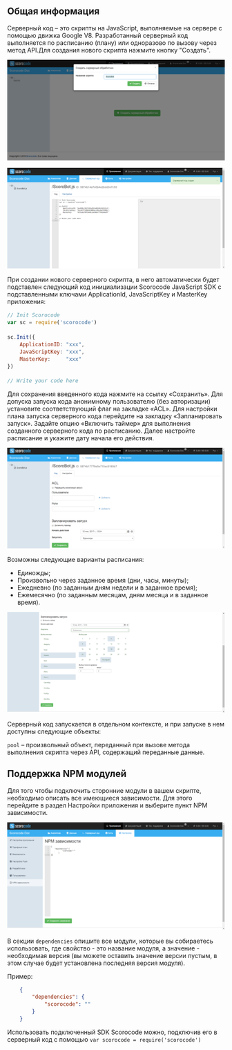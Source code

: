 ## Общая информация

Серверный код – это скрипты на JavaScript, выполняемые на сервере с помощью движка Google V8. Разработанный серверный код выполняется по расписанию (плану) или одноразово по вызову через метод API.Для создания нового скрипта нажмите кнопку "Создать".

![Серверный код](../img/scriptcreate.png)

![Серверный код](../img/scripts.png)

При создании нового серверного скрипта, в него автоматически будет подставлен следующий код инициализации Scorocode JavaScript SDK с подставленными ключами ApplicationId, JavaScriptKey и MasterKey приложения:

```js
// Init Scorocode
var sc = require('scorocode')

sc.Init({
    ApplicationID: "xxx",
    JavaScriptKey: "xxx",
    MasterKey:     "xxx"
})

// Write your code here
```

Для сохранения введенного кода нажмите на ссылку «Сохранить». Для допуска запуска кода анонимному пользователю (без авторизации) установите соответствующий флаг на закладке «ACL». Для настройки плана запуска серверного кода перейдите на закладку «Запланировать запуск». Задайте опцию «Включить таймер» для выполнения созданного серверного кода по расписанию. Далее настройте расписание и укажите дату начала его действия.

![Серверный код](../img/scriptacl.png)

Возможны следующие варианты расписания:

* Единожды;
* Произвольно через заданное время (дни, часы, минуты);
* Ежедневно (по заданным дням недели и в заданное время);
* Ежемесячно (по заданным месяцам, дням месяца и в заданное время).

![Серверный код](../img/scriptschedule.png)

Серверный код запускается в отдельном контексте, и при запуске в нем доступны следующие объекты:

`pool` – произвольный объект, переданный при вызове метода выполнения скрипта через API, содержащий переданные данные.

## Поддержка NPM модулей

Для того чтобы подключить сторонние модули в вашем скрипте, необходимо описать все имеющиеся зависимости. Для этого перейдите в раздел Настройки приложения и выберите пункт NPM зависимости.

![Серверный код](../img/npm.png)

В секции `dependencies` опишите все модули, которые вы собираетесь использовать, где свойство - это название модуля, а значение - необходимая версия (вы можете оставить значение версии пустым, в этом случае будет установлена последняя версия модуля).

Пример:

```JSON
    {
        "dependencies": {
            "scorocode": ""
        }
    }
```
    
Использовать подключенный SDK Scorocode можно, подключив его в серверный код с помощью `var scorocode = require('scorocode')`